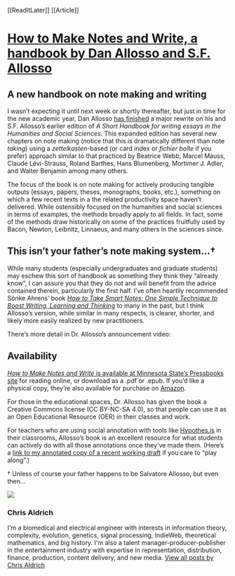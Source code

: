 [[ReadItLater]] [[Article]]

# [How to Make Notes and Write, a handbook by Dan Allosso and S.F. Allosso](https://boffosocko.com/2022/08/02/how-to-make-notes-and-write-a-handbook-by-dan-allosso-and-s-f-allosso/)

## A new handbook on note making and writing

I wasn’t expecting it until next week or shortly thereafter, but just in time for the new academic year, Dan Allosso [has finished](https://danallosso.substack.com/p/announcing-how-to-make-notes-and) a major rewrite on his and S.F. Allosso’s earlier edition of *A Short Handbook for writing essays in the Humanities and Social Sciences*. This expanded edition has several new chapters on note making (notice that this is dramatically different than note *taking*) using a *zettelkasten*\-based (or card index or *fichier boîte* if you prefer) approach similar to that practiced by Beatrice Webb, Marcel Mauss, Claude Lévi-Strauss, Roland Barthes, Hans Blumenberg, Mortimer J. Adler, and Walter Benjamin among many others.

The focus of the book is on note making for actively producing tangible outputs (essays, papers, theses, monographs, books, etc.), something on which a few recent texts in a the related productivity space haven’t delivered. While ostensibly focused on the humanities and social sciences in terms of examples, the methods broadly apply to all fields. In fact, some of the methods draw historically on some of the practices fruitfully used by Bacon, Newton, Leibnitz, Linnaeus, and many others in the sciences since.

## This isn’t your father’s note making system…†

While many students (especially undergraduates and graduate students) may eschew this sort of handbook as something they think they “already know”, I can assure you that they do not and will benefit from the advice contained therein, particularly the first half. I’ve often heartily recommended Sönke Ahrens’ book *[How to Take Smart Notes: One Simple Technique to Boost Writing, Learning and Thinking](https://amzn.to/3zt3UrP)* to many in the past, but I think Allosso’s version, while similar in many respects, is clearer, shorter, and likely more easily realized by new practitioners.

There’s more detail in Dr. Allosso’s announcement video:

## Availability

[*How to Make Notes and Write* is available at Minnesota State’s Pressbooks site](https://minnstate.pressbooks.pub/write/) for reading online, or download as a .pdf or .epub. If you’d like a physical copy, they’re also available for purchase on [Amazon](https://amzn.to/3Qb5CF8).

For those in the educational spaces, Dr. Allosso has given the book a Creative Commons license (CC BY-NC-SA 4.0), so that people can use it as an Open Educational Resource (OER) in their classes and work.

For teachers who are using social annotation with tools like [Hypothes.is](https://web.hypothes.is/) in their classrooms, Allosso’s book is an excellent resource for what students can actively do with all those annotations once they’ve made them. (Here’s a [link to my annotated copy of a recent working draft](https://docdrop.org/pdf/How-to-Make-Notes-and-Write---Allosso-Dan-jzdq8.pdf/) if you care to “play along”.)

† Unless of course your father happens to be Salvatore Allosso, but even then…

![](https://secure.gravatar.com/avatar/d5fb4e498fe609cc29b04e5b7ad688c4?s=56&d=identicon&r=pg)

### Chris Aldrich

I'm a biomedical and electrical engineer with interests in information theory, complexity, evolution, genetics, signal processing, IndieWeb, theoretical mathematics, and big history. I'm also a talent manager-producer-publisher in the entertainment industry with expertise in representation, distribution, finance, production, content delivery, and new media. [View all posts by Chris Aldrich](https://boffosocko.com/author/chrisaldrich/)